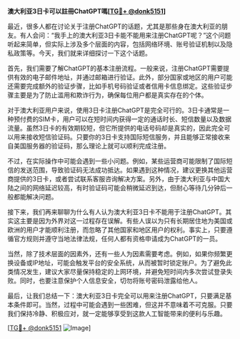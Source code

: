 **澳大利亚3日卡可以註冊ChatGPT嗎[[TG💪+ @donk5151](https://t.me/s/donk5151)]**

最近，很多人都在讨论关于注册ChatGPT的话题，尤其是那些身在澳大利亚的朋友。有人会问：“我手上的澳大利亚3日卡能不能用来注册ChatGPT呢？”这个问题听起来简单，但实际上涉及多个层面的内容，包括网络环境、账号验证机制以及隐私政策等。今天，我们就来详细探讨一下这个话题。

首先，我们需要了解ChatGPT的基本注册流程。一般来说，注册ChatGPT需要提供有效的电子邮件地址，并通过邮箱进行验证。此外，部分国家或地区的用户可能还需要完成额外的验证步骤，比如手机号码验证或者信用卡信息绑定。这些验证步骤主要是为了防止滥用和欺诈行为，确保每位用户都是真实存在的个体。

对于澳大利亚用户来说，使用3日卡注册ChatGPT是完全可行的。3日卡通常是一种预付费的SIM卡，用户可以在短时间内获得一定的通话时长、短信数量以及数据流量。虽然3日卡的有效期较短，但它所提供的电话号码却是真实的，因此完全可以用来接收短信验证码。只要你的3日卡支持国际短信服务，并且能够正常接收来自美国服务器的验证码，那么理论上就可以顺利完成注册。

不过，在实际操作中可能会遇到一些小问题。例如，某些运营商可能限制了国际短信的发送范围，导致验证码无法成功抵达。如果遇到这种情况，建议更换其他运营商提供的3日卡，或者尝试联系客服咨询解决方案。另外，由于澳大利亚与中国大陆之间的网络延迟较高，有时验证码可能会稍微延迟到达，但耐心等待几分钟后一般都能解决问题。

接下来，我们再来聊聊为什么有人认为澳大利亚3日卡不能用于注册ChatGPT。其实这主要是因为外界对这一过程存在误解。有些人误以为只有长期居住地为美国或欧洲的用户才能顺利注册，而忽略了其他国家和地区用户的权利。事实上，只要遵循官方规则并遵守当地法律法规，任何人都有资格申请成为ChatGPT的一员。

当然，除了技术层面的因素外，还有一些人为因素需要考虑。例如，如果你频繁更换设备或IP地址，可能会触发平台的安全系统，从而被暂时锁定账户。为了避免此类情况发生，建议大家尽量保持稳定的上网环境，并避免短时间内多次尝试登录失败。同时，也要注意保护个人信息安全，切勿将账号密码泄露给他人。

最后，让我们总结一下：澳大利亚3日卡完全可以用来注册ChatGPT，只要满足基本条件即可。当然，过程中可能会遇到一些困难，但这并不意味着不可克服。只要我们保持冷静、积极应对，就一定能够享受到这款人工智能带来的便利与乐趣。

[[TG💪+ @donk5151](https://t.me/s/donk5151) ![Image](https://i.postimg.cc/rwNCRYN7/Snipaste-2025-04-30-17-27-05.png)]